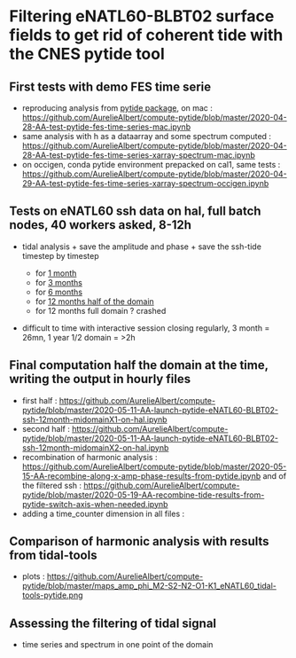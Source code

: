 # Filtering eNATL60-BLBT02 surface fields to get rid of coherent tide with the CNES pytide tool

## First tests with demo FES time serie

  - reproducing analysis from [pytide package](https://github.com/CNES/pangeo-pytide/blob/master/README.md), on mac : https://github.com/AurelieAlbert/compute-pytide/blob/master/2020-04-28-AA-test-pytide-fes-time-series-mac.ipynb
  - same analysis with h as a dataarray and some spectrum computed : https://github.com/AurelieAlbert/compute-pytide/blob/master/2020-04-28-AA-test-pytide-fes-time-series-xarray-spectrum-mac.ipynb
  - on occigen, conda pytide environment prepacked on cal1, same tests : https://github.com/AurelieAlbert/compute-pytide/blob/master/2020-04-29-AA-test-pytide-fes-time-series-xarray-spectrum-occigen.ipynb
  
## Tests on eNATL60 ssh data on hal, full batch nodes, 40 workers asked, 8-12h

  - tidal analysis + save the amplitude and phase + save the ssh-tide timestep by timestep 
    - for [1 month](https://github.com/AurelieAlbert/compute-pytide/blob/master/2020-05-04-AA-timing-pytide-eNATL60-BLBT02-ssh-hal-dask-future-1month-batch-full-nodes-queue.ipynb)
    - for [3 months](https://github.com/AurelieAlbert/compute-pytide/blob/master/2020-05-04-AA-timing-pytide-eNATL60-BLBT02-ssh-hal-dask-future-3month-batch-full-nodes-queue.ipynb)
    - for [6 months](https://github.com/AurelieAlbert/compute-pytide/blob/master/2020-05-05-AA-timing-pytide-eNATL60-BLBT02-ssh-hal-dask-future-6month-batch-full-nodes-queue.ipynb)
    - for [12 months half of the domain](https://github.com/AurelieAlbert/compute-pytide/blob/master/2020-05-06-AA-timing-pytide-eNATL60-BLBT02-ssh-hal-dask-future-12month-batch-full-nodes-queue-midomainX1.ipynb)
    - for 12 months full domain ? crashed
    
  - difficult to time with interactive session closing regularly, 3 month = 26mn, 1 year 1/2 domain = >2h
  
## Final computation half the domain at the time, writing the output in hourly files
  
   - first half : https://github.com/AurelieAlbert/compute-pytide/blob/master/2020-05-11-AA-launch-pytide-eNATL60-BLBT02-ssh-12month-midomainX1-on-hal.ipynb
   - second half : https://github.com/AurelieAlbert/compute-pytide/blob/master/2020-05-11-AA-launch-pytide-eNATL60-BLBT02-ssh-12month-midomainX2-on-hal.ipynb
   - recombination of harmonic analysis : https://github.com/AurelieAlbert/compute-pytide/blob/master/2020-05-15-AA-recombine-along-x-amp-phase-results-from-pytide.ipynb and of the filtered ssh : https://github.com/AurelieAlbert/compute-pytide/blob/master/2020-05-19-AA-recombine-tide-results-from-pytide-switch-axis-when-needed.ipynb
   - adding a time_counter dimension in all files :
   
## Comparison of harmonic analysis with results from tidal-tools

 - plots : https://github.com/AurelieAlbert/compute-pytide/blob/master/maps_amp_phi_M2-S2-N2-O1-K1_eNATL60_tidal-tools-pytide.png
 
## Assessing the filtering of tidal signal

  - time series and spectrum in one point of the domain
